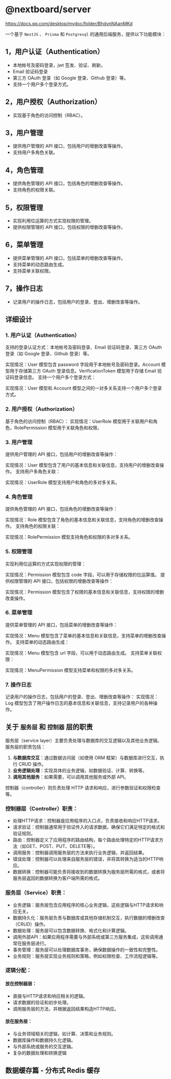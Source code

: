 # @nextboard/server

https://docs.qq.com/desktop/mydoc/folder/BhdvnNAanMKd

一个基于 `NestJS` 、 `Prisma` 和 `Postgresql` 的通用后端服务，提供以下功能模块：

## 1，用户认证（Authentication）

- 本地帐号及密码登录，jwt 签发、验证、刷新。
- Email 验证码登录
- 第三方 OAuth 登录（如 Google 登录、Github 登录）等。
- 支持一个用户多个登录方式。

## 2，用户授权（Authorization）

- 实现基于角色的访问控制（RBAC）。

## 3，用户管理

- 提供用户管理的 API 接口，包括用户的增删改查等操作。
- 支持用户多角色关联。

## 4，角色管理

- 提供角色管理的 API 接口，包括角色的增删改查等操作。
- 支持角色的权限关联。

## 5，权限管理

- 实现利用位运算的方式实现权限的管理。
- 提供权限管理的 API 接口，包括权限的增删改查等操作。

## 6，菜单管理

- 提供菜单管理的 API 接口，包括菜单的增删改查等操作。
- 支持菜单的动态路由生成。
- 支持菜单关联权限。

## 7，操作日志

- 记录用户的操作日志，包括用户的登录、登出、增删改查等操作。

## 详细设计

### 1. 用户认证（Authentication）

支持的登录认证方式：本地帐号及密码登录、Email 验证码登录、第三方 OAuth 登录（如 Google 登录、Github 登录）等。

实现情况：User 模型包含 password 字段用于本地帐号及密码登录。Account 模型用于存储第三方 OAuth 登录信息。VerificationToken 模型用于存储 Email 验证码登录信息。
支持一个用户多个登录方式：

实现情况：User 模型和 Account 模型之间的一对多关系支持一个用户多个登录方式。

### 2. 用户授权（Authorization）

基于角色的访问控制（RBAC）：
实现情况：UserRole 模型用于关联用户和角色，RolePermission 模型用于关联角色和权限。

### 3. 用户管理

提供用户管理的 API 接口，包括用户的增删改查等操作：

实现情况：User 模型包含了用户的基本信息和关联信息，支持用户的增删改查操作。
支持用户多角色关联：

实现情况：UserRole 模型支持用户和角色的多对多关系。

### 4. 角色管理

提供角色管理的 API 接口，包括角色的增删改查等操作：

实现情况：Role 模型包含了角色的基本信息和关联信息，支持角色的增删改查操作。
支持角色的权限关联：

实现情况：RolePermission 模型支持角色和权限的多对多关系。

### 5. 权限管理

实现利用位运算的方式实现权限的管理：

实现情况：Permission 模型包含 code 字段，可以用于存储权限的位运算值。
提供权限管理的 API 接口，包括权限的增删改查等操作：

实现情况：Permission 模型包含了权限的基本信息和关联信息，支持权限的增删改查操作。

### 6. 菜单管理

提供菜单管理的 API 接口，包括菜单的增删改查等操作：

实现情况：Menu 模型包含了菜单的基本信息和关联信息，支持菜单的增删改查操作。
支持菜单的动态路由生成：

实现情况：Menu 模型包含 url 字段，可以用于动态路由生成。
支持菜单关联权限：

实现情况：MenuPermission 模型支持菜单和权限的多对多关系。

### 7. 操作日志

记录用户的操作日志，包括用户的登录、登出、增删改查等操作：
实现情况：Log 模型包含了用户操作日志的基本信息和关联信息，支持记录用户的各种操作。

## 关于 `服务层` 和 `控制器` 层的职责

服务层（service layer）主要负责处理与数据库的交互逻辑以及其他业务逻辑。服务层的职责包括：

1. **与数据库交互**：通过数据访问层（如使用 ORM 框架）与数据库进行交互，执行 CRUD 操作。
2. **业务逻辑处理**：实现具体的业务逻辑，如数据验证、计算、转换等。
3. **调用其他服务**：如果需要，可以调用其他服务或外部 API。

控制器（controller）则负责处理 HTTP 请求和响应，进行参数验证和权限检查等。

### 控制器层（Controller）职责：

- 处理HTTP请求：控制器是应用程序的入口点，负责接收和响应HTTP请求。
- 请求验证：控制器通常用于验证传入的请求数据，确保它们满足特定的格式和验证规则。
- 路由：控制器定义了应用程序的路由结构，每个路由处理特定的HTTP请求方法（如GET、POST、PUT、DELETE等）。
- 调用服务：控制器调用服务层的方法来执行业务逻辑，并返回结果。
- 错误处理：控制器可以处理来自服务层的错误，并将其转换为适当的HTTP响应。
- 数据转换：控制器可能负责将接收到的数据转换为服务层所需的格式，或者将服务层返回的数据转换为客户端所需的格式。

### 服务层（Service）职责：

- 业务逻辑：服务层包含应用程序的核心业务逻辑，这些逻辑与HTTP请求和响应无关。
- 数据持久化：服务层负责与数据库或其他存储机制交互，执行数据的增删改查（CRUD）操作。
- 数据处理：服务层可以包含数据转换、格式化和计算逻辑。
- 调用外部API：如果应用程序需要与外部系统或第三方服务集成，这些调用通常在服务层进行。
- 事务管理：服务层可以处理数据库事务，确保数据操作的一致性和完整性。
- 业务规则：服务层实现业务规则和策略，例如权限检查、工作流程逻辑等。

### 逻辑分配：

#### 放在控制器层：

- 直接与HTTP请求和响应相关的逻辑。
- 请求数据的验证和初步处理。
- 调用服务层的方法，并根据返回结果构造HTTP响应。

#### 放在服务层：

- 与业务领域相关的逻辑，如计算、决策和业务规则。
- 数据库操作和数据持久化逻辑。
- 与外部系统或服务的交互逻辑。
- 复杂的数据处理和转换逻辑

## 数据缓存篇 - 分布式 Redis 缓存
